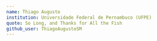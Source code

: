 ```yaml
---
name: Thiago Augusto
institution: Universidade Federal de Pernambuco (UFPE)
quote: So Long, and Thanks for All the Fish
github_user: ThiagoAugustoSM
---
```

